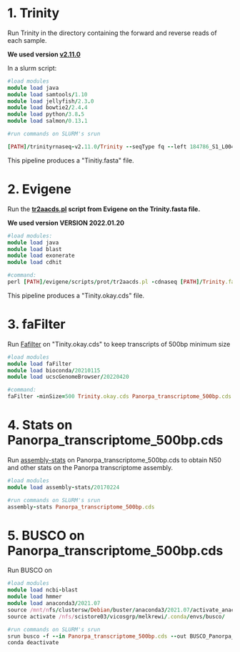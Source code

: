 # 1. Trinity

Run Trinity in the directory containing the forward and reverse reads of each sample. 

**We used version [v2.11.0](https://github.com/trinityrnaseq/trinityrnaseq/releases)** 

In a slurm script:
```ruby
#load modules
module load java
module load samtools/1.10
module load jellyfish/2.3.0
module load bowtie2/2.4.4
module load python/3.8.5
module load salmon/0.13.1

#run commands on SLURM's srun

[PATH]/trinityrnaseq-v2.11.0/Trinity --seqType fq --left 184786_S1_L004_R1_001_PE_paired.fastq.gz,184787_S2_L004_R1_001_PE_paired.fastq.gz,184788_S3_L004_R1_001_PE_paired.fastq.gz,184789_S4_L004_R1_001_PE_paired.fastq.gz,184790_S5_L004_R1_001_PE_paired.fastq.gz,184791_S6_L004_R1_001_PE_paired.fastq.gz,184792_S7_L004_R1_001_PE_paired.fastq.gz,184793_S8_L004_R1_001_PE_paired.fastq.gz,184794_S9_L004_R1_001_PE_paired.fastq.gz,184795_S10_L004_R1_001_PE_paired.fastq.gz,184796_S11_L004_R1_001_PE_paired.fastq.gz,184797_S12_L004_R1_001_PE_paired.fastq.gz,184798_S13_L004_R1_001_PE_paired.fastq.gz,184799_S14_L004_R1_001_PE_paired.fastq.gz,184800_S15_L004_R1_001_PE_paired.fastq.gz,184801_S16_L004_R1_001_PE_paired.fastq.gz,184802_S17_L004_R1_001_PE_paired.fastq.gz,184803_S18_L004_R1_001_PE_paired.fastq.gz --right 184786_S1_L004_R2_001_PE_paired.fastq.gz,184787_S2_L004_R2_001_PE_paired.fastq.gz,184788_S3_L004_R2_001_PE_paired.fastq.gz,184789_S4_L004_R2_001_PE_paired.fastq.gz,184790_S5_L004_R2_001_PE_paired.fastq.gz,184791_S6_L004_R2_001_PE_paired.fastq.gz,184792_S7_L004_R2_001_PE_paired.fastq.gz,184793_S8_L004_R2_001_PE_paired.fastq.gz,184794_S9_L004_R2_001_PE_paired.fastq.gz,184795_S10_L004_R2_001_PE_paired.fastq.gz,184796_S11_L004_R2_001_PE_paired.fastq.gz,184797_S12_L004_R2_001_PE_paired.fastq.gz,184798_S13_L004_R2_001_PE_paired.fastq.gz,184799_S14_L004_R2_001_PE_paired.fastq.gz,184800_S15_L004_R2_001_PE_paired.fastq.gz,184801_S16_L004_R2_001_PE_paired.fastq.gz,184802_S17_L004_R2_001_PE_paired.fastq.gz,184803_S18_L004_R2_001_PE_paired.fastq.gz --CPU 20 --max_memory 200G --trimmomatic
```

This pipeline produces a "Tinitiy.fasta" file.


# 2. Evigene

Run the **[tr2aacds.pl](http://arthropods.eugenes.org/EvidentialGene/evigene/scripts/prot/) script from Evigene on the Trinity.fasta file.**

**We used version VERSION 2022.01.20** 

```ruby
#load modules:
module load java
module load blast
module load exonerate
module load cdhit

#command:
perl [PATH]/evigene/scripts/prot/tr2aacds.pl -cdnaseq [PATH]/Trinity.fasta
```
This pipeline produces a "Tinity.okay.cds" file.

# 3. faFilter

Run [Fafilter](https://bioconda.github.io/recipes/ucsc-fafilter/README.html) on "Tinity.okay.cds" to keep transcripts of 500bp minimum size 

```ruby
#load modules
module load faFilter     
module load bioconda/20210115        
module load ucscGenomeBrowser/20220420   

#command:
faFilter -minSize=500 Trinity.okay.cds Panorpa_transcriptome_500bp.cds
```

# 4. Stats on Panorpa_transcriptome_500bp.cds

Run [assembly-stats](https://github.com/sanger-pathogens/assembly-stats/blob/master/README.md) on Panorpa_transcriptome_500bp.cds to obtain N50 and other stats on the Panorpa transcriptome assembly.

```ruby
#load modules
module load assembly-stats/20170224

#run commands on SLURM's srun
assembly-stats Panorpa_transcriptome_500bp.cds
```

# 5. BUSCO on Panorpa_transcriptome_500bp.cds

Run BUSCO on 
```ruby
#load modules
module load ncbi-blast
module load hmmer
module load anaconda3/2021.07
source /mnt/nfs/clustersw/Debian/buster/anaconda3/2021.07/activate_anaconda3_2021.07.txt
source activate /nfs/scistore03/vicosgrp/melkrewi/.conda/envs/busco/

#run commands on SLURM's srun
srun busco -f --in Panorpa_transcriptome_500bp.cds --out BUSCO_Panorpa_transcriptome -l arthropoda_odb10 -m tran -c 40
conda deactivate
```
